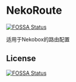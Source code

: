# NekoRoute
[![FOSSA Status](https://app.fossa.com/api/projects/git%2Bgithub.com%2Fzhangtony239%2FNekoRoute.svg?type=shield)](https://app.fossa.com/projects/git%2Bgithub.com%2Fzhangtony239%2FNekoRoute?ref=badge_shield)

适用于Nekobox的路由配置


## License
[![FOSSA Status](https://app.fossa.com/api/projects/git%2Bgithub.com%2Fzhangtony239%2FNekoRoute.svg?type=large)](https://app.fossa.com/projects/git%2Bgithub.com%2Fzhangtony239%2FNekoRoute?ref=badge_large)